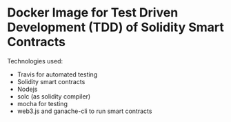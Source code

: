 # Docker Image for Test Driven Development (TDD) of Solidity Smart Contracts
Technologies used:
- Travis for automated testing
- Solidity smart contracts
- Nodejs
- solc (as solidity compiler)
- mocha for testing
- web3.js and ganache-cli to run smart contracts

